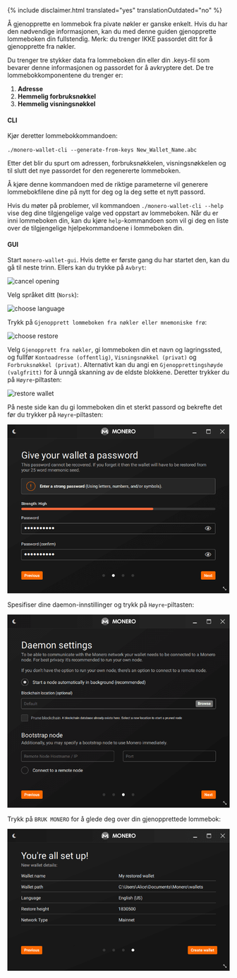 {% include disclaimer.html translated="yes" translationOutdated="no" %}

Å gjenopprette en lommebok fra pivate nøkler er ganske enkelt. Hvis du har den nødvendige informasjonen, kan du med denne guiden gjenopprette lommeboken din fullstendig. Merk: du trenger IKKE passordet ditt for å gjenopprette fra nøkler.

Du trenger tre stykker data fra lommeboken din eller din .keys-fil som bevarer denne informasjonen og passordet for å avkryptere det. De tre lommebokkomponentene du trenger er:

1. **Adresse**
2. **Hemmelig forbruksnøkkel**
3. **Hemmelig visningsnøkkel**


#### CLI

Kjør deretter lommebokkommandoen:

`./monero-wallet-cli --generate-from-keys New_Wallet_Name.abc`

Etter det blir du spurt om adressen, forbruksnøkkelen, visningsnøkkelen og til slutt det nye passordet for den regenererte lommeboken.

Å kjøre denne kommandoen med de riktige parameterne vil generere lommebokfilene dine på nytt for deg og la deg sette et nytt passord.

Hvis du møter på problemer, vil kommandoen `./monero-wallet-cli --help` vise deg dine tilgjengelige valge ved oppstart av lommeboken. Når du er inni lommeboken din, kan du kjøre `help`-kommandoen som vil gi deg en liste over de tilgjengelige hjelpekommandoene i lommeboken din.

#### GUI

Start `monero-wallet-gui`. Hvis dette er første gang du har startet den, kan du gå til neste trinn. Ellers kan du trykke på `Avbryt`:

![cancel opening](/img/resources/user-guides/en/restore_from_keys/cancel-opening.png)

Velg språket ditt (`Norsk`):

![choose language](/img/resources/user-guides/en/restore_from_keys/choose-language.png)

Trykk på `Gjenopprett lommeboken fra nøkler eller mnemoniske frø`:

![choose restore](/img/resources/user-guides/en/restore_from_keys/choose-restore.png)

Velg `Gjenopprett fra nøkler`, gi lommeboken din et navn og lagringssted, og fullfør `Kontoadresse (offentlig)`, `Visningsnøkkel (privat)` og `Forbruksnøkkel (privat)`. Alternativt kan du angi en `Gjenopprettingshøyde (valgfritt)` for å unngå skanning av de eldste blokkene. Deretter trykker du på `Høyre`-piltasten:

![restore wallet](/img/resources/user-guides/en/restore_from_keys/restore-wallet.png)

På neste side kan du gi lommeboken din et sterkt passord og bekrefte det før du trykker på `Høyre`-piltasten:

![wallet password](/img/resources/user-guides/en/restore_from_keys/wallet-password.png)

Spesifiser dine daemon-innstillinger og trykk på `Høyre`-piltasten:

![daemon settings](/img/resources/user-guides/en/restore_from_keys/daemon-settings.png)

Trykk på `BRUK MONERO` for å glede deg over din gjenopprettede lommebok:

![all set up](/img/resources/user-guides/en/restore_from_keys/all-set-up.png)
